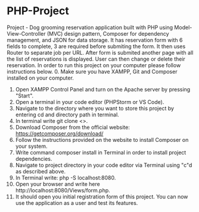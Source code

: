 # PHP-Project
Project - Dog grooming reservation application built with PHP using Model-View-Controller (MVC) design pattern, Composer for dependency management, and JSON for data storage. It has reservation form with 6 fields to complete, 3 are required before submiting the form. It then uses Router to separate job per URL. After form is submited another page with all the list of reservations is displayed. User can then change or delete their reservation. 
In order to run this project on your computer please follow instructions below.
0. Make sure you have XAMPP, Git and Composer installed on your computer.
1. Open XAMPP Control Panel and turn on the Apache server by pressing "Start".
2. Open a terminal in your code editor (PHPStorm or VS Code).
3. Navigate to the directory where you want to store this project by entering cd and directory path in terminal.
4. In terminal write git clone <>.
5. Download Composer from the official website: https://getcomposer.org/download/
6. Follow the instructions provided on the website to install Composer on your system.
7. Write command composer install in Terminal in order to install project dependencies.
8. Navigate to project directory in your code editor via Terminal using "c"d as described above.
9. In Terminal write: php -S localhost:8080.
10. Open your browser and write here http://localhost:8080/Views/form.php.
11. It should open you initial registration form of this project.
You can now use the application as a user and test its features.
